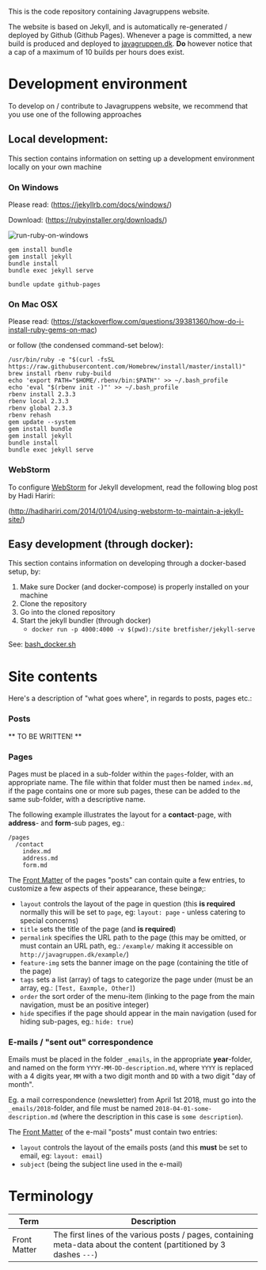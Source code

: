 This is the code repository containing Javagruppens website.

The website is based on Jekyll, and is automatically re-generated / deployed by Github (Github Pages). Whenever a page is committed, a new build is produced and
deployed to [javagruppen.dk](http://javagruppen.dk). **Do** however notice that a cap of a maximum of 10 builds per hours does exist.

# Development environment
To develop on / contribute to Javagruppens website, we recommend that you use one of the following approaches

## Local development:
This section contains information on setting up a development environment locally on your own machine

### On Windows
Please read: (https://jekyllrb.com/docs/windows/)

Download: (https://rubyinstaller.org/downloads/)

![run-ruby-on-windows](assets/img/run-ruby-on-windows.png)

```
gem install bundle
gem install jekyll
bundle install
bundle exec jekyll serve

bundle update github-pages
```

### On Mac OSX
Please read: (https://stackoverflow.com/questions/39381360/how-do-i-install-ruby-gems-on-mac)

or follow (the condensed command-set below):

```
/usr/bin/ruby -e "$(curl -fsSL https://raw.githubusercontent.com/Homebrew/install/master/install)"
brew install rbenv ruby-build
echo 'export PATH="$HOME/.rbenv/bin:$PATH"' >> ~/.bash_profile
echo 'eval "$(rbenv init -)"' >> ~/.bash_profile  
rbenv install 2.3.3
rbenv local 2.3.3
rbenv global 2.3.3
rbenv rehash
gem update --system
gem install bundle
gem install jekyll
bundle install
bundle exec jekyll serve
```

### WebStorm

To configure [WebStorm](https://www.jetbrains.com/webstorm/) for Jekyll development, read the following blog post by Hadi Hariri:

(http://hadihariri.com/2014/01/04/using-webstorm-to-maintain-a-jekyll-site/)

## Easy development (through docker):
This section contains information on developing through a docker-based setup, by:

1. Make sure Docker (and docker-compose) is properly installed on your machine 
2. Clone the repository
3. Go into the cloned repository
4. Start the jekyll bundler (through docker)
   - `docker run -p 4000:4000 -v $(pwd):/site bretfisher/jekyll-serve`

See: [bash_docker.sh](./bash_docker.sh)

# Site contents

Here's a description of "what goes where", in regards to posts, pages etc.:

### Posts

** TO BE WRITTEN! **

### Pages

Pages must be placed in a sub-folder within the `pages`-folder, with an appropriate name. The file within that folder must then be named `index.md`, if the page contains 
one or more sub pages, these can be added to the same sub-folder, with a descriptive name.

The following example illustrates the layout for a **contact**-page, with **address**- and **form**-sub pages, eg.:

```
/pages
  /contact
    index.md
    address.md
    form.md
```

The [Front Matter](#terminology) of the pages "posts" can contain quite a few entries, to customize a few aspects of their appearance, these beingø;:
  * `layout` controls the layout of the page in question (this **is required** normally this will be set to `page`, eg: `layout: page` - unless catering to special concerns)
  * `title` sets the title of the page (and **is required**)
  * `permalink` specifies the URL path to the page (this may be omitted, or must contain an URL path, eg.: `/example/` making it accessible on `http://javagruppen.dk/example/`)
  * `feature-img` sets the banner image on the page (containing the title of the page)
  * `tags` sets a list (array) of tags to categorize the page under (must be an array, eg.: `[Test, Eaxmple, Other]`)
  * `order` the sort order of the menu-item (linking to the page from the main navigation, must be an positive integer)
  * `hide` specifies if the page should appear in the main navigation (used for hiding sub-pages, eg.: `hide: true`)

### E-mails / "sent out" correspondence

Emails must be placed in the folder `_emails`, in the appropriate **year**-folder, and named on the form `YYYY-MM-DD-description.md`, where `YYYY` is replaced with a 4
digits year, `MM` with a two digit month and `DD` with a two digit "day of month".  

Eg. a mail correspondence (newsletter) from April 1st 2018, must go into the `_emails/2018`-folder, and file must be named `2018-04-01-some-description.md` (where the description 
in this case is `some description`).

The [Front Matter](#terminology) of the e-mail "posts" must contain two entries:
  * `layout` controls the layout of the emails posts (and this **must** be set to email, eg: `layout: email`)
  * `subject` (being the subject line used in the e-mail)

# Terminology
| Term          | Description                                                                                                          |
| ------------- |----------------------------------------------------------------------------------------------------------------------|
| Front Matter  | The first lines of the various posts / pages, containing meta-data about the content (partitioned by 3 dashes `---`) |
